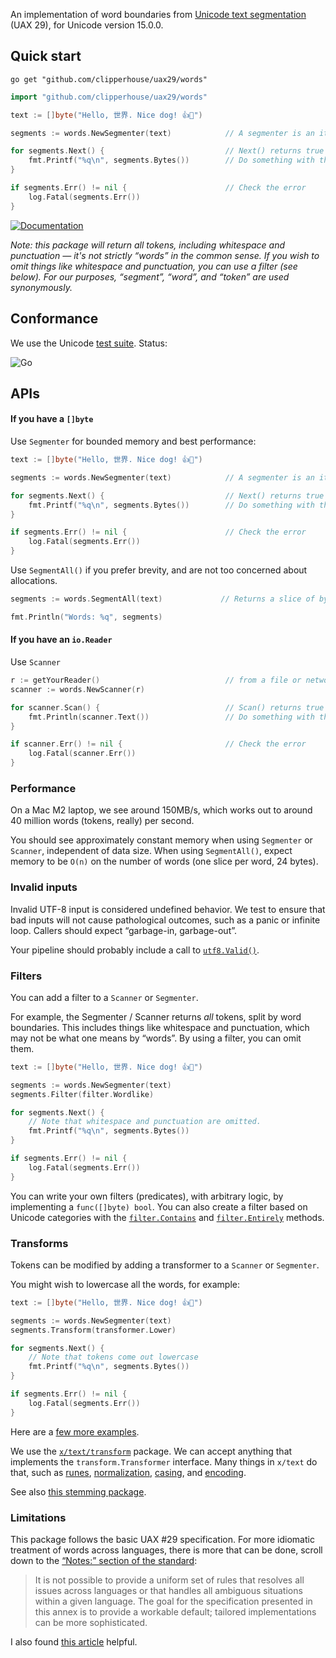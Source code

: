 An implementation of word boundaries from [Unicode text segmentation](https://unicode.org/reports/tr29/#Word_Boundaries) (UAX 29), for Unicode version 15.0.0.

## Quick start

```
go get "github.com/clipperhouse/uax29/words"
```

```go
import "github.com/clipperhouse/uax29/words"

text := []byte("Hello, 世界. Nice dog! 👍🐶")

segments := words.NewSegmenter(text)            // A segmenter is an iterator over the words

for segments.Next() {                           // Next() returns true until end of data or error
	fmt.Printf("%q\n", segments.Bytes())        // Do something with the current token
}

if segments.Err() != nil {                      // Check the error
	log.Fatal(segments.Err())
}
```

[![Documentation](https://pkg.go.dev/badge/github.com/clipperhouse/uax29/words.svg)](https://pkg.go.dev/github.com/clipperhouse/uax29/words)

_Note: this package will return all tokens, including whitespace and punctuation — it's not strictly “words” in the common sense. If you wish to omit things like whitespace and punctuation, you can use a filter (see below). For our purposes, “segment”, “word”, and “token” are used synonymously._

## Conformance

We use the Unicode [test suite](https://unicode.org/reports/tr41/tr41-26.html#Tests29). Status:

![Go](https://github.com/clipperhouse/uax29/actions/workflows/gotest.yml/badge.svg)

## APIs

#### If you have a `[]byte`

Use `Segmenter` for bounded memory and best performance:

```go
text := []byte("Hello, 世界. Nice dog! 👍🐶")

segments := words.NewSegmenter(text)            // A segmenter is an iterator over the words

for segments.Next() {                           // Next() returns true until end of data or error
	fmt.Printf("%q\n", segments.Bytes())        // Do something with the current word
}

if segments.Err() != nil {                      // Check the error
	log.Fatal(segments.Err())
}
```

Use `SegmentAll()` if you prefer brevity, and are not too concerned about allocations.

```go
segments := words.SegmentAll(text)             // Returns a slice of byte slices; each slice is a word

fmt.Println("Words: %q", segments)
```

#### If you have an `io.Reader`

Use `Scanner`

```go
r := getYourReader()                            // from a file or network maybe
scanner := words.NewScanner(r)

for scanner.Scan() {                            // Scan() returns true until error or EOF
	fmt.Println(scanner.Text())                 // Do something with the current word
}

if scanner.Err() != nil {                       // Check the error
	log.Fatal(scanner.Err())
}
```

### Performance

On a Mac M2 laptop, we see around 150MB/s, which works out to around 40 million words (tokens, really) per second.

You should see approximately constant memory when using `Segmenter` or `Scanner`, independent of data size. When using `SegmentAll()`, expect memory to be `O(n)` on the number of words (one slice per word, 24 bytes).

### Invalid inputs

Invalid UTF-8 input is considered undefined behavior. We test to ensure that bad inputs will not cause pathological outcomes, such as a panic or infinite loop. Callers should expect “garbage-in, garbage-out”.

Your pipeline should probably include a call to [`utf8.Valid()`](https://pkg.go.dev/unicode/utf8#Valid).

### Filters

You can add a filter to a `Scanner` or `Segmenter`.

For example, the Segmenter / Scanner returns _all_ tokens, split by word boundaries. This includes things like whitespace and punctuation, which may not be what one means by “words”. By using a filter, you can omit them.

```go
text := []byte("Hello, 世界. Nice dog! 👍🐶")

segments := words.NewSegmenter(text)
segments.Filter(filter.Wordlike)

for segments.Next() {
	// Note that whitespace and punctuation are omitted.
	fmt.Printf("%q\n", segments.Bytes())
}

if segments.Err() != nil {
	log.Fatal(segments.Err())
}
```

You can write your own filters (predicates), with arbitrary logic, by implementing a `func([]byte) bool`. You can also create a filter based on Unicode categories with the [`filter.Contains`](https://pkg.go.dev/github.com/clipperhouse/uax29/iterators/filter#Contains) and [`filter.Entirely`](https://pkg.go.dev/github.com/clipperhouse/uax29/iterators/filter#Entirely) methods.

### Transforms

Tokens can be modified by adding a transformer to a `Scanner` or `Segmenter`.

You might wish to lowercase all the words, for example:

```go
text := []byte("Hello, 世界. Nice dog! 👍🐶")

segments := words.NewSegmenter(text)
segments.Transform(transformer.Lower)

for segments.Next() {
	// Note that tokens come out lowercase
	fmt.Printf("%q\n", segments.Bytes())
}

if segments.Err() != nil {
	log.Fatal(segments.Err())
}
```
Here are a [few more examples](https://pkg.go.dev/github.com/clipperhouse/uax29/iterators/transformer).

We use the [`x/text/transform`](https://pkg.go.dev/golang.org/x/text/transform) package. We can accept anything that implements the `transform.Transformer` interface. Many things in `x/text` do that, such as [runes](https://pkg.go.dev/golang.org/x/text/runes), [normalization](https://pkg.go.dev/golang.org/x/text/unicode/norm), [casing](https://pkg.go.dev/golang.org/x/text/cases), and [encoding](https://pkg.go.dev/golang.org/x/text/encoding).

See also [this stemming package](https://pkg.go.dev/github.com/clipperhouse/stemmer).

### Limitations

This package follows the basic UAX #29 specification. For more idiomatic treatment of words across languages, there is more that can be done, scroll down to the [“Notes:” section of the standard](https://unicode.org/reports/tr29/#Word_Boundary_Rules):

> It is not possible to provide a uniform set of rules that resolves all issues across languages or that handles all ambiguous situations within a given language. The goal for the specification presented in this annex is to provide a workable default; tailored implementations can be more sophisticated.

I also found [this article](https://www.hathitrust.org/blogs/large-scale-search/multilingual-issues-part-1-word-segmentation) helpful.
